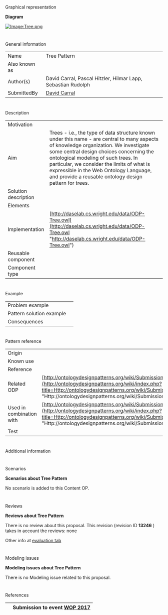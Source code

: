 # 

 Graphical representation



__Diagram__ 





[![Image:Tree.png](../images/a/ac/Tree.png)](../Image/Tree.png "Image:Tree.png")





# 

 General information




|  |  |
| --- | --- |
|  Name  |  Tree Pattern  |
|  Also known as  |  |
|  Author(s)  |  David Carral, Pascal Hitzler, Hilmar Lapp, Sebastian Rudolph  |
|  SubmittedBy  | [David Carral](http://ontologydesignpatterns.org/wiki/index.php?title=User:David_Carral&action=edit&redlink=1 "User:David Carral (not yet written)")  |



  





# 

 Description




|  |  |
| --- | --- |
|  Motivation  |  |
|  Aim  |  Trees - i.e., the type of data structure known under this name - are central to many aspects of knowledge organization. We investigate some central design choices concerning the ontological modeling of such trees. In particular, we consider the limits of what is expressible in the Web Ontology Language, and provide a reusable ontology design pattern for trees.  |
|  Solution description  |  |
|  Elements  |  |
|  Implementation  | [http://daselab.cs.wright.edu/data/ODP-Tree.owl](http://daselab.cs.wright.edu/data/ODP-Tree.owl "http://daselab.cs.wright.edu/data/ODP-Tree.owl")  |
|  Reusable component  |  |
|  Component type  |  |



  





# 

 Example




|  |  |
| --- | --- |
|  Problem example  |  |
|  Pattern solution example  |  |
|  Consequences  |  |



  





# 

 Pattern reference




|  |  |
| --- | --- |
|  Origin  |  |
|  Known use  |  |
|  Reference  |  |
|  Related ODP  | [http://ontologydesignpatterns.org/wiki/Submissions:List\_2](http://ontologydesignpatterns.org/wiki/index.php?title=Http://ontologydesignpatterns.org/wiki/Submissions:List_2&action=edit&redlink=1 "Http://ontologydesignpatterns.org/wiki/Submissions:List 2 (not yet written)")  |
|  Used in combination with  | [http://ontologydesignpatterns.org/wiki/Submissions:List\_2](http://ontologydesignpatterns.org/wiki/index.php?title=Http://ontologydesignpatterns.org/wiki/Submissions:List_2&action=edit&redlink=1 "Http://ontologydesignpatterns.org/wiki/Submissions:List 2 (not yet written)")  |
|  Test  |  |



# 

 Additional information



# 

 Scenarios




__Scenarios about Tree Pattern__ 


 No scenario is added to this Content OP.
 




# 

 Reviews




__Reviews about Tree Pattern__ 


 There is no review about this proposal.
This revision (revision ID
 __13246__ 
 ) takes in account the reviews: none
 



 Other info at
 [evaluation tab](http://ontologydesignpatterns.org/wiki/index.php?title=Submissions:Tree_Pattern&action=evaluation "http://ontologydesignpatterns.org/wiki/index.php?title=Submissions:Tree_Pattern&action=evaluation") 





  





# 

 Modeling issues




__Modeling issues about Tree Pattern__ 


 There is no Modeling issue related to this proposal.
 




  





# 

 References



  






|  |  Submission to event [WOP 2017](http://ontologydesignpatterns.org/wiki/index.php?title=WOP_2017&action=edit&redlink=1 "WOP 2017 (not yet written)")  |
| --- | --- |
